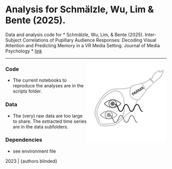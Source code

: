 Analysis for Schmälzle, Wu, Lim & Bente (2025).  
=============================================

Data and analysis code for * Schmälzle, Wu, Lim, & Bente (2025). Inter-Subject Correlations of Pupillary Audience Responses: Decoding Visual Attention and Predicting Memory in a VR Media Setting. Journal of Media Psychology * [link](link_goes_here)


***

<img align="right" width=250px src=data/explainer_fig.jpg> 



### Code

-   The current notebooks to reproduce the analyses are in the scripts folder.


### Data

-   The (very) raw data are too large to share. The extracted time series are in the data subfolders.

### Dependencies

-   see environment file


2023 | {authors blinded} 
